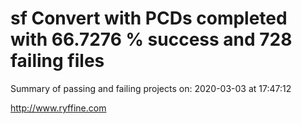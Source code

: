 # sf Convert with PCDs completed with 66.7276 % success and 728 failing files

Summary of passing and failing projects on: 2020-03-03 at 17:47:12

http://www.ryffine.com
